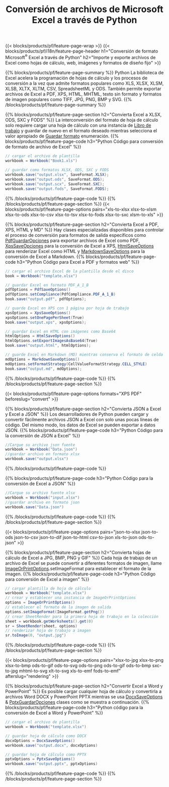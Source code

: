 ﻿---
title: Conversión de archivos de Microsoft Excel a través de Python 
url: /es/python/conversion/
description: Convierta Excel XLS, XLSX, ODS, CSV a PDF, XPS, HTML, JPEG, HTML y muchos otros formatos populares con solo unas pocas líneas de código Python.
---
{{< blocks/products/pf/feature-page-wrap >}}
{{< blocks/products/pf/i18n/feature-page-header h1="Conversión de formato Microsoft<sup>&reg;</sup> Excel a través de Python" h2="Importe y exporte archivos de Excel como hojas de cálculo, web, imágenes y formatos de diseño fijo" >}}

{{% blocks/products/pf/feature-page-summary %}}
Python La biblioteca de Excel acelera la programación de hojas de cálculo y los procesos de conversión a la vez que admite formatos populares como XLS, XLSX, XLSM, XLSB, XLTX, XLTM, CSV, SpreadsheetML y ODS. También permite exportar archivos de Excel a PDF, XPS, HTML, MHTML, texto sin formato y formatos de imagen populares como TIFF, JPG, PNG, BMP y SVG.
{{% /blocks/products/pf/feature-page-summary %}}

{{% blocks/products/pf/feature-page-section h2="Convierta Excel a XLSX, ODS, SXC y FODS" %}}
La interconversión del formato de hoja de cálculo solo requiere cargar una hoja de cálculo con una instancia de [Libro de trabajo](https://reference.aspose.com/cells/python/asposecells.api/Workbook) y guardar de nuevo en el formato deseado mientras selecciona el valor apropiado de [Guardar formato](https://reference.aspose.com/cells/python/asposecells.api/saveformat) enumeración.
{{% blocks/products/pf/feature-page-code h3="Python Código para conversión de formato de archivo de Excel" %}}

```cs
// cargar el archivo de plantilla
workbook = Workbook("Book1.xls")
  
// guardar como formatos XLSX, ODS, SXC y FODS
workbook.save("output.xlsx", SaveFormat.XLSX);
workbook.save("output.ods", SaveFormat.ODS);
workbook.save("output.scx", SaveFormat.SXC);
workbook.save("output.fods", SaveFormat.FODS);

```
{{% /blocks/products/pf/feature-page-code %}}
{{% /blocks/products/pf/feature-page-section %}}
{{< blocks/products/pf/feature-page-options pairs="xls-to-xlsx xlsx-to-xlsm xlsx-to-ods xlsx-to-csv xlsx-to-tsv xlsx-to-fods xlsx-to-sxc xlsm-to-xls" >}}


{{% blocks/products/pf/feature-page-section h2="Convierta Excel a PDF, XPS, HTML y MD" %}}
Hay clases especializadas disponibles para controlar el proceso de conversión para formatos de salida específicos como [PdfGuardarOpciones](https://reference.aspose.com/cells/python/asposecells.api/PdfSaveOptions) para exportar archivos de Excel como PDF, [XpsSaveOpciones](https://reference.aspose.com/cells/python/asposecells.api/XpsSaveOptions) para la conversión de Excel a XPS, [HtmlSaveOptions](https://reference.aspose.com/cells/python/asposecells.api/HtmlSaveOptions) para renderizar Excel como HTML y [MarkdownSaveOptions](https://reference.aspose.com/cells/python/asposecells.api/MarkdownSaveOptions) para la conversión de Excel a Markdown. 
{{% blocks/products/pf/feature-page-code h3="Python Código para Excel a PDF y formatos web" %}}

```cs
// cargar el archivo Excel de la plantilla desde el disco
book = Workbook("template.xlsx")

// guardar Excel en formato PDF_A_1_B
pdfOptions = PdfSaveOptions()
pdfOptions.setCompliance(PdfCompliance.PDF_A_1_B)
book.save("output.pdf", pdfOptions);

// guarde Excel en XPS con 1 página por hoja de trabajo
xpsOptions = XpsSaveOptions()
xpsOptions.setOnePagePerSheet(True)
book.save("output.xps", xpsOptions);

// guardar Excel en HTML con imágenes como Base64
htmlOptions = HtmlSaveOptions()
htmlOptions.setExportImagesAsBase64(True)
book.save("output.html", htmlOptions);

// guarde Excel en Markdown (MD) mientras conserva el formato de celda
mdOptions = MarkdownSaveOptions()
mdOptions.setFormatStrategy(CellValueFormatStrategy.CELL_STYLE)
book.save("output.md", mdOptions);

```
{{% /blocks/products/pf/feature-page-code %}}
{{% /blocks/products/pf/feature-page-section %}}

{{< blocks/products/pf/feature-page-options formats="XPS PDF" beforeslug="convert" >}}

{{% blocks/products/pf/feature-page-section h2="Convierta JSON a Excel y Excel a JSON" %}}
Los desarrolladores de Python pueden cargar y convertir fácilmente archivos JSON a Excel con solo unas pocas líneas de código. Del mismo modo, los datos de Excel se pueden exportar a datos JSON.
{{% blocks/products/pf/feature-page-code h3="Python Código para la conversión de JSON a Excel" %}}
```cs
//Cargue su archivo json fuente
workbook = Workbook("Data.json")
//guardar archivo en formato xlsx
workbook.save("output.xlsx")

```
{{% /blocks/products/pf/feature-page-code %}}

{{% blocks/products/pf/feature-page-code h3="Python Código para la conversión de Excel a JSON" %}}
```cs
//Cargue su archivo fuente xlsx
workbook = Workbook("input.xlsx")
//guardar archivo en formato json
workbook.save("Data.json")

```
{{% /blocks/products/pf/feature-page-code %}}
{{% /blocks/products/pf/feature-page-section %}}

{{< blocks/products/pf/feature-page-options pairs="json-to-xlsx json-to-ods json-to-csv json-to-dif json-to-html csv-to-json xls-to-json ods-to-json" >}}

{{% blocks/products/pf/feature-page-section h2="Convierta hojas de cálculo de Excel a JPG, BMP, PNG y GIF" %}}
Cada hoja de trabajo de un archivo de Excel se puede convertir a diferentes formatos de imagen, llame [ImageOrPrintOptions](https://reference.aspose.com/cells/python/asposecells.api/ImageOrPrintOptions).setImageFormat para establecer el formato de la imagen. 
{{% blocks/products/pf/feature-page-code h3="Python Código para conversión de Excel a imagen" %}}
```cs
// cargar plantilla de hoja de cálculo
workbook = Workbook("template.xlsx")
// crear y establecer una instancia de ImageOrPrintOptions
options = ImageOrPrintOptions()
// establecer el formato de la imagen de salida
options.setImageFormat(ImageFormat.getPng())
// crear SheetRender para la primera hoja de trabajo en la colección
sheet = workbook.getWorksheets().get(0)
sr = SheetRender(sheet, options)
// renderizar hoja de trabajo a imagen
sr.toImage(0, "output.jpg")

```
{{% /blocks/products/pf/feature-page-code %}}
{{% /blocks/products/pf/feature-page-section %}}

{{< blocks/products/pf/feature-page-options pairs="xlsx-to-jpg xlsx-to-png xlsx-to-bmp ods-to-gif ods-to-svg ods-to-png ods-to-gif ods-to-bmp sxc-to-jpg mhtml-to-svg xlt-to-svg xls-to-emf fods-to-emf" afterslug="rendering" >}}

{{% blocks/products/pf/feature-page-section h2="Convertir Excel a Word y PowerPoint" %}}
Es posible cargar cualquier hoja de cálculo y convertirla a archivos Word DOCX y PowerPoint PPTX mientras se usa [DocxSaveOptions](https://reference.aspose.com/cells/python/asposecells.api/DocxSaveOptions) & [PptxGuardarOpciones](https://reference.aspose.com/cells/python/asposecells.api/PptxSaveOptions) clases como se muestra a continuación.
{{% blocks/products/pf/feature-page-code h3="Python código para la conversión de Excel a Word y PowerPoint" %}}
```cs
// cargar el archivo de plantilla
workbook = Workbook("template.xlsx")

// guardar hoja de cálculo como DOCX
docxOptions = DocxSaveOptions()
workbook.save("output.docx", docxOptions)

// guardar hoja de cálculo como PPTX
pptxOptions = PptxSaveOptions()
workbook.save("output.pptx", pptxOptions)

```
{{% /blocks/products/pf/feature-page-code %}}
{{% /blocks/products/pf/feature-page-section %}}